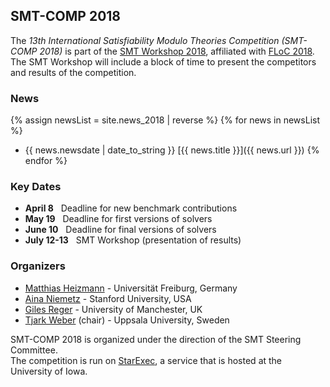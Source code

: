 ## SMT-COMP 2018

The *13th International Satisfiability Modulo Theories Competition
(SMT-COMP 2018)* is part of the
[SMT Workshop 2018](http://smt-workshop.cs.uiowa.edu/2018/),
affiliated with [FLoC 2018](http://www.floc2018.org/).
The SMT Workshop will include a block of time to present
the competitors and results of the competition.

### News
{% assign newsList = site.news_2018 | reverse %}
{% for news in newsList %}
- <span class="date">{{ news.newsdate | date_to_string }}</span> [{{ news.title }}]({{ news.url }})
{% endfor %}

### Key Dates
 - **April 8**    &nbsp; Deadline for new benchmark contributions
 - **May 19**     &nbsp; Deadline for first versions of solvers
 - **June 10**    &nbsp; Deadline for final versions of solvers
 - **July 12-13** &nbsp; SMT Workshop (presentation of results)

### Organizers

- [Matthias Heizmann](https://swt.informatik.uni-freiburg.de/staff/heizmann) - Universit&auml;t Freiburg, Germany
- [Aina Niemetz](https://cs.stanford.edu/people/niemetz) - Stanford University, USA
- [Giles Reger](http://www.cs.man.ac.uk/~regerg/) - University of Manchester, UK
- [Tjark Weber](http://user.it.uu.se/~tjawe125/) (chair) - Uppsala University, Sweden

SMT-COMP 2018 is organized under the direction of the SMT Steering
Committee.
<br/>
The competition is run on [StarExec](https://www.starexec.org),
a service that is hosted at the University of Iowa.

